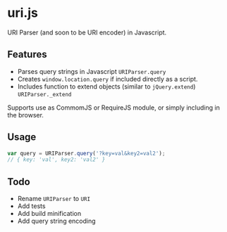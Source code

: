 uri.js
======

URI Parser (and soon to be URI encoder) in Javascript. 

## Features

 - Parses query strings in Javascript `URIParser.query`
 - Creates `window.location.query` if included directly as a script.
 - Includes function to extend objects (similar to `jQuery.extend`) `URIParser._extend`

Supports use as CommomJS or RequireJS module, or simply including in the browser.

## Usage

```js
var query = URIParser.query('?key=val&key2=val2');
// { key: 'val', key2: 'val2' }
```

## Todo

 - Rename `URIParser` to `URI`
 - Add tests
 - Add build minification
 - Add query string encoding